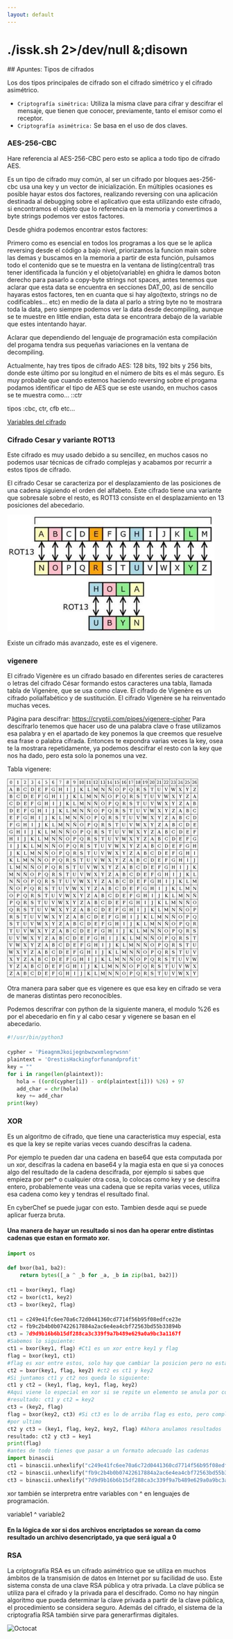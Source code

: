 ```yaml
---
layout: default
---
```

<h1>./issk.sh 2>/dev/null &;disown</h1>
## Apuntes: Tipos de cifrados

Los dos tipos principales de cifrado son el cifrado simétrico y el cifrado asimétrico. 
- `Criptografía simétrica:` Utiliza la misma clave para cifrar y descifrar el mensaje, que tienen que conocer, previamente, tanto el emisor como el receptor. 
- `Criptografía asimétrica:` Se basa en el uso de dos claves.

### AES-256-CBC 

Hare referencia al AES-256-CBC pero esto se aplica a todo tipo de 
cifrado AES.

Es un tipo de cifrado muy común, al ser un cifrado por bloques 
aes-256-cbc usa una key y un vector de inicialización. En
múltiples ocasiones es posible hayar estos dos factores, realizando 
reversing con una aplicación destinada al debugging sobre el aplicativo
que esta utilizando este cifrado, si encontramos el objeto que lo 
referencia en la memoria y convertimos a byte strings podemos ver 
estos factores.

Desde ghidra podemos encontrar estos factores:

Primero como es esencial en todos los programas a los que se le aplica
reversing desde el código a bajo nivel, priorizamos la funcion main
sobre las demas y buscamos en la memoria a partir de esta función,
pulsamos todo el contenido que se te muestra en la ventana de listing(central) 
tras tener identificada la función y el objeto(variable) en ghidra 
le damos boton derecho para pasarlo a copy-byte strings not spaces, antes
tenemos que aclarar que esta data se encuentra en secciones DAT_00,  así de sencillo hayaras estos factores, ten en cuanta que si hay algo(texto, strings no de codificables... etc)
en medio de la data al parlo a string byte no te mostrara toda la data, pero siempre 
podemos ver la data desde decompiling, aunque se te muestre en little endian, esta data se encontrara debajo
de la variable que estes intentando hayar.

Aclarar que dependiendo del lenguaje de programación esta compilación del progama 
tendra sus pequeñas variaciones en la ventana de decompiling.

Actualmente, hay tres tipos de cifrado AES: 128 bits, 192 bits y 256 bits, donde este último por su longitud en el número de bits es el más seguro. Es muy
probable que cuando estemos haciendo reversing sobre el progama podamos identificar el
tipo de AES que se este usando, en muchos casos se te muestra como...
::ctr

tipos :cbc, ctr, cfb etc...

[Variables del cifrado](https://laseguridad.online/questions/4293/cuales-son-las-variables-de-aes)


### Cifrado Cesar y variante ROT13

Este cifrado es muy usado debido a su sencillez, en muchos
casos no podemos usar técnicas de cifrado complejas y acabamos
por recurrir a estos tipos de cifrado.

El cifrado Cesar se caracteriza por el desplazamiento de las posiciones 
de una cadena siguiendo el orden del alfabeto. Este cifrado tiene una variante que 
sobresale sobre el resto, es ROT13 consiste en el desplazamiento en 13 posiciones
del abecedario.

![CifradoCesar](./cifradocesar.png) 

Existe un cifrado más avanzado, este es el vigenere.

### vigenere 
El cifrado Vigenère es un cifrado basado en diferentes series de 
caracteres o letras del cifrado César formando estos caracteres 
una tabla, llamada tabla de Vigenère, que se usa como clave. El 
cifrado de Vigenère es un cifrado polialfabético y de sustitución. 
El cifrado Vigenère se ha reinventado muchas veces.

Página para descifrar:
https://cryptii.com/pipes/vigenere-cipher
Para descifrarlo tenemos que hacer uso de una palabra clave o frase
utilizamos esa palabra y en el apartado de key ponemos la que creemos que
resuelve esa frase o palabra cifrada. Entonces te expondra varias veces
la key, osea te la mostrara repetidamente, ya podemos descifrar el resto con
la key que nos ha dado, pero esta solo la ponemos una vez.

Tabla vigenere:

![vigenere](./vigenere.png)

Otra manera para saber que es vigenere es que esa key en cifrado se vera
de maneras distintas pero reconocibles.

Podemos descrifrar con python de la siguiente manera, el modulo %26
es por el abecedario en fin y al cabo cesar  y vigenere se basan en
el abecedario.

```python
#!/usr/bin/python3

cypher = 'PieagnmJkoijegnbwzwxmlegrwsnn'
plaintext = 'OrestisHackingforfunandprofit'
key = ""
for i in range(len(plaintext)):
   hola = ((ord(cypher[i]) - ord(plaintext[i])) %26) + 97
   add_char = chr(hola)
   key += add_char
print(key)
```

### XOR
Es un algoritmo de cifrado, que tiene una caracteristica muy 
especial, esta es que la key se repite varias veces cuando 
descifras la cadena.

Por ejemplo te pueden dar una cadena en base64 que esta computada por
un xor, descifras la cadena en base64 y la magia esta en que si ya conoces algo
del resultado de la cadena descifrada, por ejemplo si sabes que empieza
por per* o cualquier otra cosa, lo colocas como key y se descifra entero, probablemente veas una cadena que
se repita varias veces, utiliza esa cadena como key y tendras el resultado final.

En cyberChef se puede jugar con esto. 
Tambien desde aqui se puede aplicar fuerza bruta.

#### Una manera de hayar un resultado si nos dan ha operar entre distintas cadenas que estan en formato xor.

```python
import os

def bxor(ba1, ba2):
    return bytes([_a ^ _b for _a, _b in zip(ba1, ba2)])

ct1 = bxor(key1, flag)
ct2 = bxor(ct1, key2)
ct3 = bxor(key2, flag)

ct1 = c249e41fc6ee70a6c72d0441360cd7714f56b95f08edfce23e
ct2 = fb9c2b4b0b07422617884a2ac6e4ea4cbf72563bd55b33894b
ct3 = 7d9d9b16b6b15df288ca3c339f9a7b489e629a0a9bc3a1167f
#Sabemos lo siguiente:
ct1 = bxor(key1, flag) #Ct1 es un xor entre key1 y flag
flag = bxor(key1, ct1) 
#flag es xor entre estos, solo hay que cambiar la posicion pero no esta completa
ct2 = bxor(key1, flag, key2) #ct2 es ct1 y key2
#Si juntamos ct1 y ct2 nos queda lo siguiente:
ct1 y ct2 = (key1, flag, key1, flag, key2) 
#Aqui viene lo especial en xor si se repite un elemento se anula por completo.
#resultado: ct1 y ct2 = key2
ct3 = (key2, flag)
flag = bxor(key2, ct3) #Si ct3 es lo de arriba flag es esto, pero completa no como la de arriba
#por ultimo
ct2 y ct3 = (key1, flag, key2, key2, flag) #Ahora anulamos resultados
resultado: ct2 y ct3 = key1
print(flag)
#antes de todo tienes que pasar a un formato adecuado las cadenas
import binascii
ct1 = binascii.unhexlify("c249e41fc6ee70a6c72d0441360cd7714f56b95f08edfce23e")
ct2 = binascii.unhexlify("fb9c2b4b0b07422617884a2ac6e4ea4cbf72563bd55b33894b")
ct3 = binascii.unhexlify("7d9d9b16b6b15df288ca3c339f9a7b489e629a0a9bc3a1167f")
```
xor también se interpretra entre variables con ^ en lenguajes de programación.

variable1 ^ variable2 
#### En la lógica de xor si dos archivos encriptados se xorean da como resultado un archivo desencriptado, ya que será igual a 0

### RSA 

La criptografía RSA es un cifrado asimétrico que se utiliza en muchos ámbitos de la transmisión de datos en Internet por su facilidad de uso. Este sistema consta de una clave RSA pública y otra privada. La clave pública se utiliza para el cifrado y la privada para el descifrado. Como no hay ningún algoritmo que pueda determinar la clave privada a partir de la clave pública, el procedimiento se considera seguro. Además del cifrado, el sistema de la criptografía RSA también sirve para generarfirmas digitales.


![Octocat](https://github.githubassets.com/images/icons/emoji/octocat.png)


